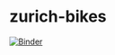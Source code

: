 # zurich-bikes
[![Binder](https://mybinder.org/badge.svg)](https://mybinder.org/v2/gh/randulphmorales/zurich-bikes/master?url=%2Flab)
